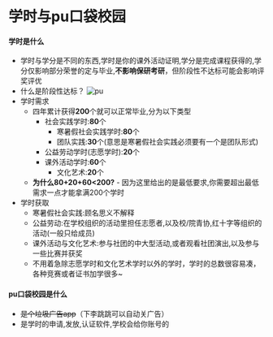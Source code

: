 # 学时与pu口袋校园

#### 学时是什么

- 学时与学分是不同的东西,学时是你的课外活动证明,学分是完成课程获得的,学分仅影响部分荣誉的定与毕业,**不影响保研考研**，但阶段性不达标可能会影响评奖评优
- 什么是阶段性达标？
	![pu](/校园生活/image/学时合格表.png)
- 学时需求
	- 四年累计获得**200**个就可以正常毕业,分为以下类型
		- 社会实践学时:**80**个
			- 寒暑假社会实践学时:**80**个
			- 团队实践:**30**个(意思是寒暑假社会实践必须要有一个是团队形式)
		- 公益劳动学时(志愿学时):**20**个  
		- 课外活动学时:**60**个
			- 文化艺术:**20**个
	- **为什么80+20+60<200?**
			- 因为这里给出的是最低要求,你需要超出最低需求一点才能拿满200个学时
- 学时获取
	- 寒暑假社会实践:顾名思义不解释
	- 公益劳动:在学校组织的活动里担任志愿者,以及校/院青协,红十字等组织的活动(一般只给成员)
	- 课外活动与文化艺术:参与社团的中大型活动,或者观看社团演出,以及参与一些比赛并获奖
	- 不用着急除志愿学时和文化艺术学时以外的学时，学时的总数很容易凑，各种竞赛或者证书加学很多~
#### pu口袋校园是什么
- ~~是个垃圾广告app~~（下李跳跳可以自动关广告）
- 是学时的申请,发放,认证软件,学校会给你账号的
